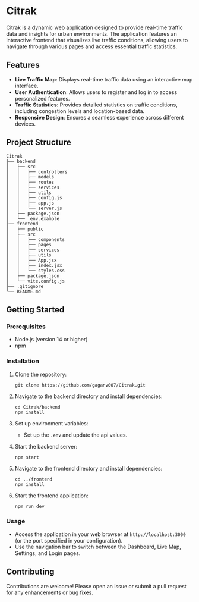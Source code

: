 # Citrak

Citrak is a dynamic web application designed to provide real-time traffic data and insights for urban environments. The application features an interactive frontend that visualizes live traffic conditions, allowing users to navigate through various pages and access essential traffic statistics.

## Features

- **Live Traffic Map**: Displays real-time traffic data using an interactive map interface.
- **User Authentication**: Allows users to register and log in to access personalized features.
- **Traffic Statistics**: Provides detailed statistics on traffic conditions, including congestion levels and location-based data.
- **Responsive Design**: Ensures a seamless experience across different devices.

## Project Structure

```
Citrak
├── backend
│   ├── src
│   │   ├── controllers
│   │   ├── models
│   │   ├── routes
│   │   ├── services
│   │   ├── utils
│   │   ├── config.js
│   │   ├── app.js
│   │   └── server.js
│   ├── package.json
│   └── .env.example
├── frontend
│   ├── public
│   ├── src
│   │   ├── components
│   │   ├── pages
│   │   ├── services
│   │   ├── utils
│   │   ├── App.jsx
│   │   ├── index.jsx
│   │   └── styles.css
│   ├── package.json
│   └── vite.config.js
├── .gitignore
└── README.md
```

## Getting Started

### Prerequisites

- Node.js (version 14 or higher)
- npm

### Installation

1. Clone the repository:
   ```
   git clone https://github.com/gaganv007/Citrak.git
   ```

2. Navigate to the backend directory and install dependencies:
   ```
   cd Citrak/backend
   npm install
   ```

3. Set up environment variables:
   - Set up the `.env` and update the api values.

4. Start the backend server:
   ```
   npm start
   ```

5. Navigate to the frontend directory and install dependencies:
   ```
   cd ../frontend
   npm install
   ```

6. Start the frontend application:
   ```
   npm run dev
   ```

### Usage

- Access the application in your web browser at `http://localhost:3000` (or the port specified in your configuration).
- Use the navigation bar to switch between the Dashboard, Live Map, Settings, and Login pages.

## Contributing

Contributions are welcome! Please open an issue or submit a pull request for any enhancements or bug fixes.
